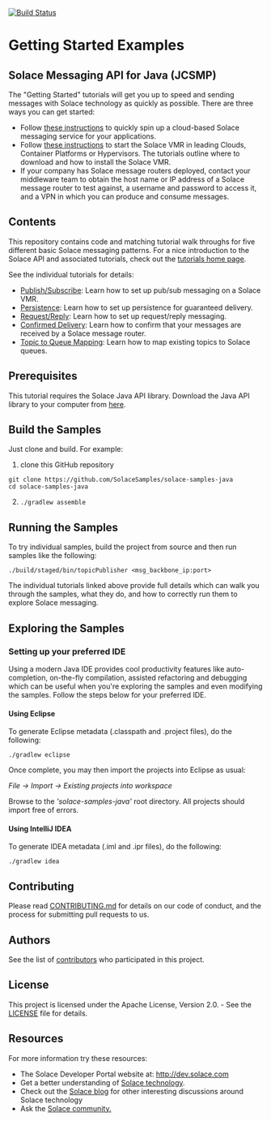 [![Build Status](https://travis-ci.org/SolaceSamples/solace-samples-java.svg?branch=master)](https://travis-ci.org/SolaceSamples/solace-samples-java)

# Getting Started Examples
## Solace Messaging API for Java (JCSMP)

The "Getting Started" tutorials will get you up to speed and sending messages with Solace technology as quickly as possible. There are three ways you can get started:

- Follow [these instructions](https://cloud.solace.com/learn/group_getting_started/ggs_signup.html) to quickly spin up a cloud-based Solace messaging service for your applications.
- Follow [these instructions](https://docs.solace.com/Solace-VMR-Set-Up/Setting-Up-VMRs.htm) to start the Solace VMR in leading Clouds, Container Platforms or Hypervisors. The tutorials outline where to download and how to install the Solace VMR.
- If your company has Solace message routers deployed, contact your middleware team to obtain the host name or IP address of a Solace message router to test against, a username and password to access it, and a VPN in which you can produce and consume messages.

## Contents

This repository contains code and matching tutorial walk throughs for five different basic Solace messaging patterns. For a nice introduction to the Solace API and associated tutorials, check out the [tutorials home page](https://dev.solace.com/samples/solace-samples-java/).

See the individual tutorials for details:

- [Publish/Subscribe](https://dev.solace.com/samples/solace-samples-java/publish-subscribe): Learn how to set up pub/sub messaging on a Solace VMR.
- [Persistence](https://dev.solace.com/samples/solace-samples-java/persistence-with-queues): Learn how to set up persistence for guaranteed delivery.
- [Request/Reply](https://dev.solace.com/samples/solace-samples-java/request-reply): Learn how to set up request/reply messaging.
- [Confirmed Delivery](https://dev.solace.com/samples/solace-samples-java/confirmed-delivery): Learn how to confirm that your messages are received by a Solace message router.
- [Topic to Queue Mapping](https://dev.solace.com/samples/solace-samples-java/topic-to-queue-mapping): Learn how to map existing topics to Solace queues.

## Prerequisites

This tutorial requires the Solace Java API library. Download the Java API library to your computer from [here](http://dev.solace.com/downloads/).

## Build the Samples

Just clone and build. For example:

  1. clone this GitHub repository
```
git clone https://github.com/SolaceSamples/solace-samples-java
cd solace-samples-java
```
  2. `./gradlew assemble`

## Running the Samples

To try individual samples, build the project from source and then run samples like the following:

    ./build/staged/bin/topicPublisher <msg_backbone_ip:port>

The individual tutorials linked above provide full details which can walk you through the samples, what they do, and how to correctly run them to explore Solace messaging.

## Exploring the Samples

### Setting up your preferred IDE

Using a modern Java IDE provides cool productivity features like auto-completion, on-the-fly compilation, assisted refactoring and debugging which can be useful when you're exploring the samples and even modifying the samples. Follow the steps below for your preferred IDE.

#### Using Eclipse

To generate Eclipse metadata (.classpath and .project files), do the following:

    ./gradlew eclipse

Once complete, you may then import the projects into Eclipse as usual:

 *File -> Import -> Existing projects into workspace*

Browse to the *'solace-samples-java'* root directory. All projects should import
free of errors.

#### Using IntelliJ IDEA

To generate IDEA metadata (.iml and .ipr files), do the following:

    ./gradlew idea

## Contributing

Please read [CONTRIBUTING.md](CONTRIBUTING.md) for details on our code of conduct, and the process for submitting pull requests to us.

## Authors

See the list of [contributors](https://github.com/SolaceSamples/solace-samples-java/contributors) who participated in this project.

## License

This project is licensed under the Apache License, Version 2.0. - See the [LICENSE](LICENSE) file for details.

## Resources

For more information try these resources:

- The Solace Developer Portal website at: http://dev.solace.com
- Get a better understanding of [Solace technology](http://dev.solace.com/tech/).
- Check out the [Solace blog](http://dev.solace.com/blog/) for other interesting discussions around Solace technology
- Ask the [Solace community.](http://dev.solace.com/community/)
